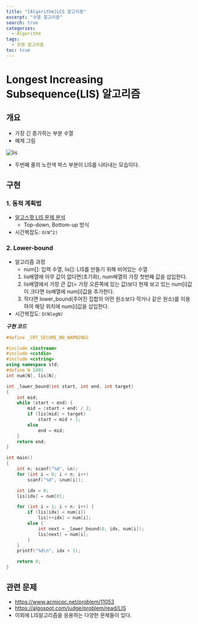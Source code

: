 ```yaml
---
title: "[Algorithm]LCS 알고리즘"
excerpt: "수열 알고리즘"
search: true
categories:
  - Algorithm
tags:
  - 유명 알고리즘
toc: true
---
```


# Longest Increasing Subsequence(LIS) 알고리즘

## 개요
- 가장 긴 증가하는 부분 수열
- 예제 그림

![lis](https://user-images.githubusercontent.com/34755287/46916274-410a5980-cff3-11e8-948a-31488df44de1.JPG)

- 두번째 줄의 노란색 박스 부분이 LIS를 나타내는 모습이다.

## 구현
### 1. 동적 계획법
- [알고스팟 LIS 문제 분석](https://github.com/CODEMCD/Algorithm/blob/master/Code%20Review/ALGOSPOT/LIS.md)
  - Top-down, Bottom-up 방식
- 시간복잡도: ```O(N^2)```

### 2. Lower-bound
- 알고리즘 과정
  - num[]: 입력 수열, lis[]: LIS를 만들기 위해 비어있는 수열
  1. lis배열에 아무 값이 없다면(초기화), num배열의 가장 첫번째 값을 삽입한다.
  2. lis배열에서 가장 큰 값(= 가장 오른쪽에 있는 값)보다 현재 보고 있는 num[i]값이 크다면 lis배열에 num[i]값을 추가한다.
  3. 작다면 lower_bound(주어진 집합의 어떤 원소보다 작거나 같은 원소)를 이용하여 해당 위치에 num[i]값을 삽입한다.
- 시간복잡도: ```O(NlogN)```

___구현 코드___

```cpp
#define _CRT_SECURE_NO_WARNINGS

#include <iostream>
#include <cstdio>
#include <cstring>
using namespace std;
#define N 1001
int num[N], lis[N];

int _lower_bound(int start, int end, int target)
{
	int mid;
	while (start < end) {
		mid = (start + end) / 2;
		if (lis[mid] < target)
			start = mid + 1;
		else
			end = mid;
	}
	return end;
}

int main()
{
	int n; scanf("%d", &n);
	for (int i = 0; i < n; i++)
		scanf("%d", &num[i]);

	int idx = 0;
	lis[idx] = num[0];

	for (int i = 1; i < n; i++) {
		if (lis[idx] < num[i])
			lis[++idx] = num[i];
		else {
			int next = _lower_bound(0, idx, num[i]);
			lis[next] = num[i];
		}
	}
	printf("%d\n", idx + 1);

	return 0;
}
```

## 관련 문제
- https://www.acmicpc.net/problem/11053
- https://algospot.com/judge/problem/read/LIS
- 이외에 LIS알고리즘을 응용하는 다양한 문제들이 있다.
